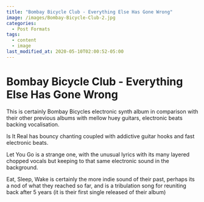 ```yaml
---
title: "Bombay Bicycle Club - Everything Else Has Gone Wrong"
image: /images/Bombay-Bicycle-Club-2.jpg
categories:
  - Post Formats
tags:
  - content
  - image
last_modified_at: 2020-05-10T02:00:52-05:00
---
```


# Bombay Bicycle Club - Everything Else Has Gone Wrong

This is certainly Bombay Bicycles electronic synth album in comparison with their other previous albums with mellow huey guitars, electronic beats backing vocalisation.

Is It Real has bouncy chanting coupled with addictive guitar hooks and fast electronic beats.

Let You Go is a strange one, with the unusual lyrics with its many layered chopped vocals but keeping to that same electronic sound in the background.

Eat, Sleep, Wake is certainly the more indie sound of their past, perhaps its a nod of what they reached so far, and is a tribulation song for reuniting back after 5 years (it is their first single released of their album)
